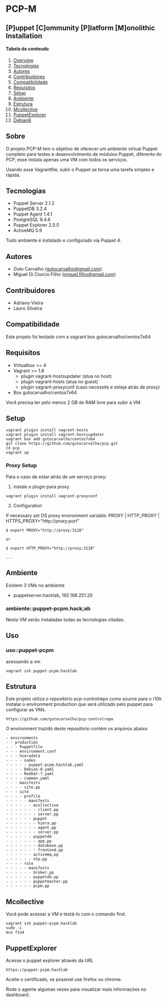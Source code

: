 # PCP-M
## [P]uppet [C]ommunity [P]latform [M]onolithic Installation

#### Tabela de conteudo

1. [Overview](#overview)
2. [Tecnologias](#tecnologias)
3. [Autores](#autores)
4. [Contribuidores](#contribuidores)
5. [Compatibilidade](#compatibilidade)
6. [Requisitos](#requisitos)
7. [Setup](#setup)
8. [Ambiente](#ambiente)
9. [Estrutura](#estrutura)
10. [Mcollective](#mcollective)
11. [PuppetExplorer](#puppetexplorer)
12. [Debian8](#debian8)

## Sobre

O projeto PCP-M tem o objetivo de oferecer um ambiente virtual Puppet completo para testes e desenvolvimento de módulos Puppet, diferente do PCP, esse instala apenas uma VM com todos os serviços.

Usando esse Vagrantfile, subir o Puppet se torna uma tarefa simples e rápida.

## Tecnologias

* Puppet Server 2.1.2
* PuppetDB 3.2.4
* Puppet Agent 1.4.1
* PostgreSQL 9.4.6
* Puppet Explorer 2.0.0
* ActiveMQ 5.9

Todo ambiente é instalado e configurado via Puppet 4.

## Autores

* Guto Carvalho (gutocarvalho@gmail.com)
* Miguel Di Ciurcio Filho (miguel.filho@gmail.com)

## Contribuidores

* Adriano Vieira
* Lauro Silveira

## Compatibilidade

Este projeto foi testado com a vagrant box gutocarvalho/centos7x64

## Requisitos

* Virtualbox >= 4
* Vagrant >= 1.8
  * plugin vagrant-hostsupdater (atua no host)
  * plugin vagrant-hosts (atua no guest)
  * plugin vagrant-proxyconf (caso necessite e esteja atrás de proxy)
* Box gutocarvalho/centos7x64

Você precisa ter pelo menos 2 GB de RAM livre para subir a VM.

## Setup

    vagrant plugin install vagrant-hosts
    vagrant plugin install vagrant-hostsupdater
    vagrant box add gutocarvalho/centos7x64
    git clone https://github.com/gutocarvalho/pcp.git
    cd pcp
    vagrant up

### Proxy Setup

Para o caso de estar atrás de um serviço proxy:

1. instale o plugin para proxy

  ```
  vagrant plugin install vagrant-proxyconf
  ```

2. Configuration

  If necessary set OS proxy environment variable: PROXY | HTTP_PROXY | HTTPS_PROXY="http://proxy:port"

  ```
  $ export PROXY="http://proxy:3128"

  or

  $ export HTTP_PROXY="http://proxy:3128"

  ...
  ```

## Ambiente

Existem 3 VMs no ambiente

* puppetserver.hacklab, 192.168.251.20

### ambiente::puppet-pcpm.hack;ab

Nesta VM serão instaladas todas as tecnologias citadas.

## Uso

### uso::puppet-pcpm

acessando a vm

    vagrant ssh puppet-pcpm.hacklab

## Estrutura

Este projeto utiliza o repositório pcp-controlrepo como source para o r10k instalar
o environment production que será utilizado pelo puppet para configurar as VMs.

    https://github.com/gutocarvalho/pcp-controlrepo

O environment trazido deste repositório contém os arquivos abaixo

```
- environments
- - production
- - - Puppetfile
- - - environment.conf
- - - hieradata
- - - - nodes
- - - - - puppet-pcpm.hacklab.yaml
- - - - Debian-8.yaml
- - - - RedHat-7.yaml
- - - - common.yaml
- - - manifests
- - - - site.pp
- - - site
- - - - profile
- - - - - manifests
- - - - - - mcollective
- - - - - - - client.pp
- - - - - - - server.pp
- - - - - - puppet
- - - - - - - hiera.pp
- - - - - - - agent.pp
- - - - - - - server.pp
- - - - - - puppetdb
- - - - - - - app.pp
- - - - - - - database.pp
- - - - - - - frontend.pp
- - - - - - activemq.pp
- - - - - - ntp.pp
- - - - role
- - - - - manifests
- - - - - - broker.pp
- - - - - - puppetdb.pp
- - - - - - puppetmaster.pp
- - - - - - pcpm.pp
```


## Mcollective

Você pode acessar a VM e testá-lo com o comando find.

    vagrant ssh puppet-pcpm.hacklab
    sudo -i
    mco find

## PuppetExplorer

Acesse o puppet explorer através da URL

    https://puppet-pcpm.hacklab

Aceite o certificado, se possível use firefox ou chrome.

Rode o agente algumas vezes para visualizar mais informações no dashboard.
